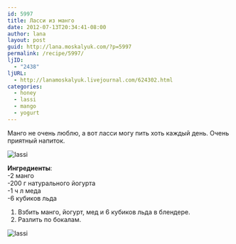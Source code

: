 ```yaml
---
id: 5997
title: Ласси из манго
date: 2012-07-13T20:34:41-08:00
author: lana
layout: post
guid: http://lana.moskalyuk.com/?p=5997
permalink: /recipe/5997/
ljID:
  - "2438"
ljURL:
  - http://lanamoskalyuk.livejournal.com/624302.html
categories:
  - honey
  - lassi
  - mango
  - yogurt
---
```

Манго не очень люблю, а вот ласси могу пить хоть каждый день. Очень приятный напиток. 

![lassi](http://farm9.staticflickr.com/8003/7565795992_301c512ca6_c.jpg) 

**Ингредиенты**:  
-2 манго  
-200 г натурального йогурта  
-1 ч л меда  
-6 кубиков льда

1. Взбить манго, йогурт, мед и 6 кубиков льда в блендере.  
2. Разлить по бокалам.

![lassi](http://farm9.staticflickr.com/8161/7565795364_225cc06a11_c.jpg)